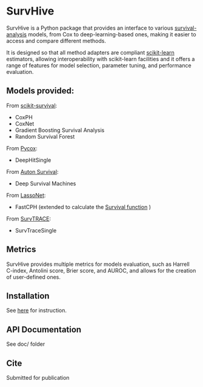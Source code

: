 # SurvHive 

SurvHive is a Python package that provides an interface to various
[survival-analysis](https://en.wikipedia.org/wiki/Survival_analysis) models,
from Cox to deep-learning-based ones, making it easier to access and compare
different methods. 

It is designed so that all method adapters are compliant
[scikit-learn](https://scikit-learn.org/stable/) estimators, allowing
interoperability with scikit-learn facilities and it offers a range of features
for model selection, parameter tuning, and performance evaluation.  

## Models provided:

From [scikit-survival](https://github.com/sebp/scikit-survival):

* CoxPH  
* CoxNet 
* Gradient Boosting Survival Analysis
* Random Survival Forest 

From [Pycox](https://github.com/havakv/pycox):

* DeepHitSingle 

From [Auton Survival](https://github.com/autonlab/auton-survival):

* Deep Survival Machines 

From [LassoNet](https://github.com/lasso-net/lassonet):

* FastCPH (extended to calculate the [Survival function](https://en.wikipedia.org/wiki/Survival_function) )

From [SurvTRACE](https://github.com/RyanWangZf/SurvTRACE):

* SurvTraceSingle 

## Metrics

SurvHive provides multiple metrics for models evaluation, such as  Harrell
C-index, Antolini score, Brier score, and AUROC, and allows for the creation of 
user-defined ones.

## Installation

See [here](INSTALL.md) for instruction.

## API Documentation

See doc/ folder

## Cite

Submitted for publication

